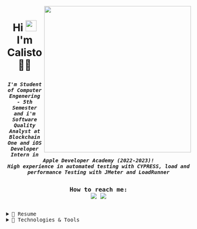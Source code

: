 <img align='right' src="https://media.giphy.com/media/qgQUggAC3Pfv687qPC/giphy.gif" width="400">
<h1 align='center'>
  
Hi <img src="https://raw.githubusercontent.com/MartinHeinz/MartinHeinz/master/wave.gif" width="30" height="30"/>  I'm Calisto 👨‍💻
</h1>

<samp>
<h5 align='center'>
I'm Student of Computer Engenering - 5th Semester and i'm Software Quality Analyst at Blockchain One and iOS Developer Intern in Apple Developer Academy (2022-2023)! <br>
High experience in automated testing with CYPRESS, load and performance Testing with JMeter and LoadRunner <br> </samp>
  
## 
</h5>
<samp>
<h3 align='center'>
How to reach me: <br>
<a href="https://www.linkedin.com/in/mbcalisto/"><img src="https://img.shields.io/badge/linkedin-%230077B5.svg?&style=for-the-badge&logo=linkedin&logoColor=white" /></a>
<a href="mailto:mateus.bruno.calisto@gmail.com?subject=Hello%20Calisto,%20From%20Github"><img src="https://img.shields.io/badge/gmail-%23D14836.svg?&style=for-the-badge&logo=gmail&logoColor=white" /></a>
  
##
</h3>

<details>
  <summary>📃 Resume</summary>
  
- 👨‍💻 **iOS Developer Intern**\
📆 2021 - moment\
📍 **Apple Developer Academy** - Fortaleza/CE, Brazil
 

- 👨‍💻 **Software Quality Analyst**\
📆 2021 - moment\
📍 **Blockchain One** - Fortaleza/CE, Brazil
  
- 👨‍💻 **Programming Teacher**\
📆 2020 - jun/2021\
📍 **Cedaspy** - Fortaleza/CE, Brazil
</details>

  
<details>
  <summary>🔧 Technologies & Tools </summary>
  <br>

```swift 
class calisto {
  var frameworks = "Cypress, JMeter, LoadRunner, Selenium";
  var code = "Javascript, Swift";
  var tools = "Node, NPM";
  var Editor = "VSCode, Xcode";
  var challenge = "I am doing a few course on Udemy and 100 days of Swift";
}
```

</details>
